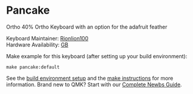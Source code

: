 # Pancake

Ortho 40% Ortho Keyboard with an option for the adafruit feather

Keyboard Maintainer: [Rionlion100](https://github.com/rionlion100)  
Hardware Availability: [GB](https://geekhack.org/index.php?topic=101371.0)

Make example for this keyboard (after setting up your build environment):

    make pancake:default

See the [build environment setup](https://docs.qmk.fm/#/getting_started_build_tools) and the [make instructions](https://docs.qmk.fm/#/getting_started_make_guide) for more information. Brand new to QMK? Start with our [Complete Newbs Guide](https://docs.qmk.fm/#/newbs).
